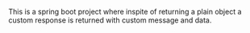 This is a spring boot project where inspite of returning a plain object a custom response is returned with custom message and data.
